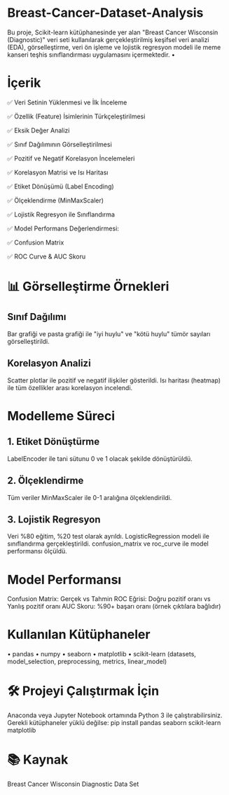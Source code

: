 # Breast-Cancer-Dataset-Analysis
Bu proje, Scikit-learn kütüphanesinde yer alan "Breast Cancer Wisconsin (Diagnostic)" veri seti kullanılarak gerçekleştirilmiş keşifsel veri analizi (EDA), görselleştirme, veri ön işleme ve lojistik regresyon modeli ile meme kanseri teşhis sınıflandırması uygulamasını içermektedir.  •  

# İçerik 
 ✅ Veri Setinin Yüklenmesi ve İlk İnceleme

 ✅ Özellik (Feature) İsimlerinin Türkçeleştirilmesi

 ✅ Eksik Değer Analizi

 ✅ Sınıf Dağılımının Görselleştirilmesi

 ✅ Pozitif ve Negatif Korelasyon İncelemeleri

 ✅ Korelasyon Matrisi ve Isı Haritası

 ✅ Etiket Dönüşümü (Label Encoding)

 ✅ Ölçeklendirme (MinMaxScaler)

 ✅ Lojistik Regresyon ile Sınıflandırma

 ✅ Model Performans Değerlendirmesi:

✅ Confusion Matrix

✅ ROC Curve & AUC Skoru


#  📊 Görselleştirme Örnekleri
## Sınıf Dağılımı
Bar grafiği ve pasta grafiği ile "iyi huylu" ve "kötü huylu" tümör sayıları görselleştirildi.

## Korelasyon Analizi
Scatter plotlar ile pozitif ve negatif ilişkiler gösterildi.
Isı haritası (heatmap) ile tüm özellikler arası korelasyon incelendi.


#  Modelleme Süreci
## 1. Etiket Dönüştürme
LabelEncoder ile tani sütunu 0 ve 1 olacak şekilde dönüştürüldü.

## 2. Ölçeklendirme
Tüm veriler MinMaxScaler ile 0-1 aralığına ölçeklendirildi.

## 3. Lojistik Regresyon
Veri %80 eğitim, %20 test olarak ayrıldı.
LogisticRegression modeli ile sınıflandırma gerçekleştirildi.
confusion_matrix ve roc_curve ile model performansı ölçüldü.


#  Model Performansı

Confusion Matrix: Gerçek vs Tahmin
ROC Eğrisi: Doğru pozitif oranı vs Yanlış pozitif oranı
AUC Skoru: %90+ başarı oranı (örnek çıktılara bağlıdır)


# Kullanılan Kütüphaneler
• pandas
• numpy
• seaborn
• matplotlib
• scikit-learn (datasets, model_selection, preprocessing, metrics, linear_model)


# 🛠️ Projeyi Çalıştırmak İçin
Anaconda veya Jupyter Notebook ortamında Python 3 ile çalıştırabilirsiniz.
Gerekli kütüphaneler yüklü değilse:
pip install pandas seaborn scikit-learn matplotlib


# 📚 Kaynak
Breast Cancer Wisconsin Diagnostic Data Set
